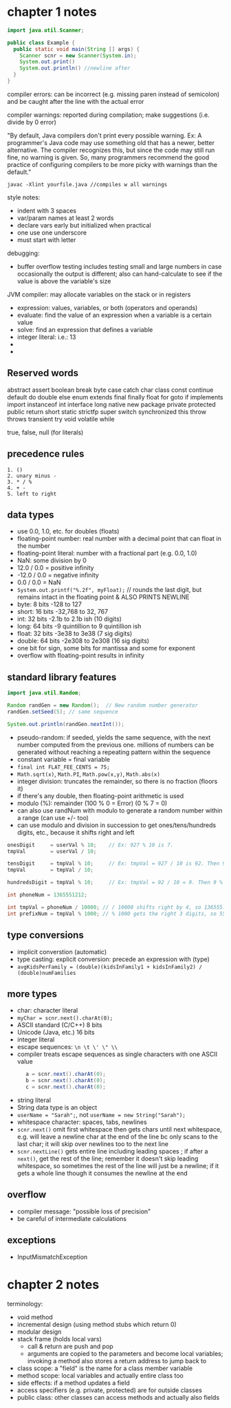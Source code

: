 # chapter 1 notes

```java
import java.util.Scanner;

public class Example {
  public static void main(String [] args) {
    Scanner scnr = new Scanner(System.in);
    System.out.print()
    System.out.println() //newline after
  }
}
```

compiler errors: can be incorrect (e.g. missing paren instead of semicolon) and be caught after the line with the actual error

compiler warnings: reported during compilation; make suggestions (i.e. divide by 0 error)

"By default, Java compilers don't print every possible warning. Ex: A programmer's Java code may use something old that has a newer, better alternative. The compiler recognizes this, but since the code may still run fine, no warning is given. So, many programmers recommend the good practice of configuring compilers to be more picky with warnings than the default."

`javac -Xlint yourfile.java //compiles w all warnings` 

style notes: 
- indent with 3 spaces
- var/param names at least 2 words
- declare vars early but initialized when practical
- one use one underscore
- must start with letter

debugging:
- buffer overflow testing includes testing small and large numbers in case occasionally the output is different; also can hand-calculate to see if the value is above the variable's size

JVM compiler: may allocate variables on the stack or in registers

- expression: values, variables, or both (operators and operands)
- evaluate: find the value of an expression when a variable is a certain value
- solve: find an expression that defines a variable
- integer literal: i.e.: 13
- 
- 

## Reserved words

abstract
assert
boolean
break
byte
case
catch
char
class
const
continue
default
do
double
else
enum
extends	final
finally
float
for
goto
if
implements
import
instanceof
int
interface
long
native
new
package
private
protected	public
return
short
static
strictfp
super
switch
synchronized
this
throw
throws
transient
try
void
volatile
while

true, false, null (for literals)



## precedence rules

```
1. ()
2. unary minus -
3. * / %
4. + -
5. left to right
```

## data types

- use 0.0, 1.0, etc. for doubles (floats)
- floating-point number: real number with a decimal point that can float in the number
- floating-point literal: number with a fractional part (e.g. 0.0, 1.0)
- NaN: some division by 0
- 12.0 / 0.0 = positive infinity
- -12.0 / 0.0 = negative infinity
- 0.0 / 0.0 = NaN
- `System.out.printf("%.2f", myFloat);` // rounds the last digit, but remains intact in the floating point & ALSO PRINTS NEWLINE
- byte: 8 bits -128 to 127
- short: 16 bits -32,768 to 32, 767
- int: 32 bits -2.1b to 2.1b ish (10 digits)
- long: 64 bits -9 quintillion to 9 quintillion ish
- float: 32 bits -3e38 to 3e38 (7 sig digits)
- double: 64 bits -2e308 to 2e308 (16 sig digits)
- one bit for sign, some bits for mantissa and some for exponent
- overflow with floating-point results in infinity
  

## standard library features

```java
import java.util.Random;

Random randGen = new Random();  // New random number generator
randGen.setSeed(5); // same sequence

System.out.println(randGen.nextInt());

```

- pseudo-random: if seeded, yields the same sequence, with the next number computed from the previous one. millions of numbers can be generated without reaching a repeating pattern within the sequence
- constant variable = final variable
- `final int FLAT_FEE_CENTS = 75;`
- `Math.sqrt(x)`, `Math.PI`, `Math.pow(x,y)`, `Math.abs(x)`
- integer division: truncates the remainder, so there is no fraction (floors it)
- if there's any double, then floating-point arithmetic is used
- modulo (%): remainder (100 % 0 = Error) (0 % 7 = 0)
- can also use randNum with modulo to generate a random number within a range (can use +/- too)
- can use modulo and division in succession to get ones/tens/hundreds digits, etc., because it shifts right and left


```java
onesDigit     = userVal % 10;    // Ex: 927 % 10 is 7. 
tmpVal        = userVal / 10;

tensDigit     = tmpVal % 10;     // Ex: tmpVal = 927 / 10 is 92. Then 92 % 10 is 2.
tmpVal        = tmpVal / 10;

hundredsDigit = tmpVal % 10;     // Ex: tmpVal = 92 / 10 = 9. Then 9 % 10 is 9.

int phoneNum = 1365551212;

int tmpVal = phoneNum / 10000; // / 10000 shifts right by 4, so 136555. 
int prefixNum = tmpVal % 1000; // % 1000 gets the right 3 digits, so 555.
```

## type conversions

- implicit converstion (automatic)
- type casting: explicit conversion: precede an expression with (type)
- `avgKidsPerFamily = (double)(kidsInFamily1 + kidsInFamily2) / (double)numFamilies`

## more types

- char: character literal
- `myChar = scnr.next().charAt(0);`
- ASCII standard (C/C++) 8 bits
- Unicode (Java, etc.) 16 bits
- integer literal
- escape sequences: `\n \t \' \" \\`
- compiler treats escape sequences as single characters with one ASCII value

```java
      a = scnr.next().charAt(0);
      b = scnr.next().charAt(0);
      c = scnr.next().charAt(0);
```

- string literal 
- String data type is an object
- `userName = "Sarah";`, not `userName = new String("Sarah");`
- whitespace character: spaces, tabs, newlines
- `scnr.next()` omit first whitespace then gets chars until next whitespace, e.g. will leave a newline char at the end of the line bc only scans to the last char; it will skip over newlines too to the next line
- `scnr.nextLine()` gets entire line including leading spaces ; if after a `next()`, get the rest of the line; remember it doesn't skip leading whitespace, so sometimes the rest of the line will just be a newline; if it gets a whole line though it consumes the newline at the end

## overflow

- compiler message: "possible loss of precision"
- be careful of intermediate calculations

## exceptions
- InputMismatchException



# chapter 2 notes

terminology:
- void method
- incremental design (using method stubs which return 0)
- modular design
- stack frame (holds local vars)
  - call & return are push and pop
  - arguments are copied to the parameters and become local variables; invoking a method also stores a return address to jump back to
- class scope: a "field" is the name for a class member variable
- method scope: local variables and actually entire class too
- side effects: if a method updates a field
- access specifiers (e.g. private, protected) are for outside classes
- public class: other classes can access methods and actually also fields